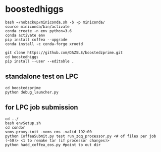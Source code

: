 # boostedhiggs


```wget https://repo.anaconda.com/miniconda/Miniconda3-latest-Linux-x86_64.sh -O ~/miniconda.sh
bash ~/nobackup/miniconda.sh -b -p miniconda/
source miniconda/bin/activate
conda create -n env python=3.6
conda activate env
pip install coffea --upgrade
conda install -c conda-forge xrootd

git clone https://github.com/DAZSLE/boostedzprime.git
cd boostedhiggs
pip install --user --editable .
```
## standalone test on LPC
```
cd boostedzprime
python debug_launcher.py
```
## for LPC job submission
```
cd ../
bash envSetup.sh
cd condor
voms-proxy-init -voms cms -valid 192:00
python CoffeaSubmit.py test run_zqq_processor.py <# of files per job (~50)> <1 to remake tar (if processor changes)>
python hadd_coffea_eos.py #point to out dir
```


